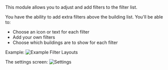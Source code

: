 This module allows you to adjust and add filters to the filter list.

You have the ability to add extra filters above the building list. You'll be able to:

* Choose an icon or text for each filter
* Add your own filters
* Choose which buildings are to show for each filter

Example:
![Example Filter Layouts](assets/en_GB/example.png)

The settings screen:
![Settings](assets/en_GB/settings.png)
